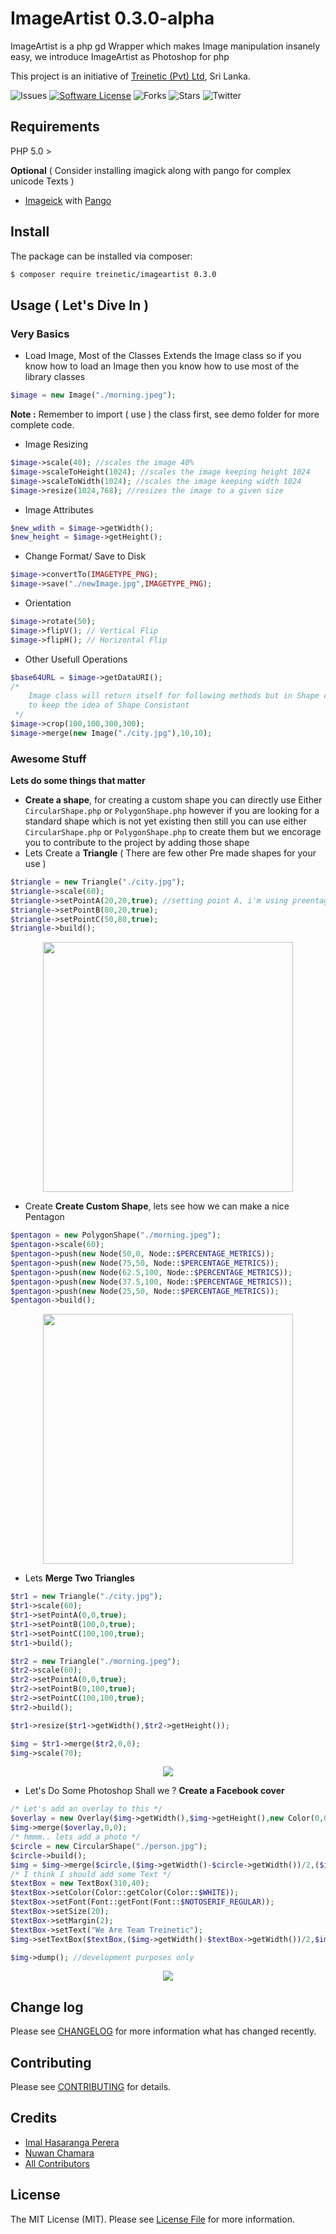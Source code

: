# ImageArtist 0.3.0-alpha
ImageArtist is a php gd Wrapper which makes Image manipulation insanely easy, we introduce ImageArtist as Photoshop for php 

This project is an initiative of [Treinetic (Pvt) Ltd](http://www.treinetic.com), Sri Lanka.


![Issues](https://img.shields.io/github/issues/Treinetic/ImageArtist.svg)
[![Software License](https://img.shields.io/badge/license-MIT-blue.svg)](LICENSE)
![Forks](https://img.shields.io/github/forks/Treinetic/ImageArtist.svg)
![Stars](https://img.shields.io/github/stars/Treinetic/ImageArtist.svg)
![Twitter](https://img.shields.io/twitter/url/https/github.com/Treinetic/ImageArtist.svg?style=social)


## Requirements

PHP 5.0 >

**Optional** ( Consider installing imagick along with pango for complex unicode Texts )
- [Imageick](http://php.net/manual/en/book.imagick.php) with [Pango](http://www.pango.org/)

## Install

The package can be installed via composer:
``` bash
$ composer require treinetic/imageartist 0.3.0
```

## Usage ( Let's Dive In )

### Very Basics

* Load Image, Most of the Classes Extends the Image class so if you know how to load an Image then you know how to use most of the library classes

```php
$image = new Image("./morning.jpeg");
```
**Note :** Remember to import ( use ) the class first, see demo folder for more complete code.

* Image Resizing

```php
$image->scale(40); //scales the image 40%
$image->scaleToHeight(1024); //scales the image keeping height 1024
$image->scaleToWidth(1024); //scales the image keeping width 1024
$image->resize(1024,768); //resizes the image to a given size 

```

* Image Attributes

```php
$new_wdith = $image->getWidth();
$new_height = $image->getHeight();
```

* Change Format/ Save to Disk
```php
$image->convertTo(IMAGETYPE_PNG);
$image->save("./newImage.jpg",IMAGETYPE_PNG);
```

* Orientation
```php
$image->rotate(50); 
$image->flipV(); // Vertical Flip
$image->flipH(); // Horizontal Flip
```


* Other Usefull Operations
```php
$base64URL = $image->getDataURI();
/* 
    Image class will return itself for following methods but in Shape classes it will be a new Image 
    to keep the idea of Shape Consistant
 */
$image->crop(100,100,300,300);
$image->merge(new Image("./city.jpg"),10,10);
```

### Awesome Stuff
**Lets do some things that matter**

* **Create a shape**, for creating a custom shape you can directly use Either `CircularShape.php` or `PolygonShape.php` however if you are looking for a standard shape which is not yet existing then still you can use either `CircularShape.php` or `PolygonShape.php` to create them but we encorage you to contribute to the project by adding those shape
* Lets Create a **Triangle** ( There are few other Pre made shapes for your use )

```php
$triangle = new Triangle("./city.jpg");
$triangle->scale(60);
$triangle->setPointA(20,20,true); //setting point A, i'm using preentages but you can use px as well
$triangle->setPointB(80,20,true);
$triangle->setPointC(50,80,true);
$triangle->build();
```

<p align="center">
  <img width="400" src="/../images/img/triangle.png"/>
</p>

* Create **Create Custom Shape**, lets see how we can make a nice Pentagon

```php
$pentagon = new PolygonShape("./morning.jpeg");
$pentagon->scale(60);
$pentagon->push(new Node(50,0, Node::$PERCENTAGE_METRICS));
$pentagon->push(new Node(75,50, Node::$PERCENTAGE_METRICS));
$pentagon->push(new Node(62.5,100, Node::$PERCENTAGE_METRICS));
$pentagon->push(new Node(37.5,100, Node::$PERCENTAGE_METRICS));
$pentagon->push(new Node(25,50, Node::$PERCENTAGE_METRICS));
$pentagon->build();
```
<p align="center">
<img width="400" src="/../images/img/polygon.png"/>
</p>

* Lets **Merge Two Triangles** 

```php
$tr1 = new Triangle("./city.jpg");
$tr1->scale(60);
$tr1->setPointA(0,0,true);
$tr1->setPointB(100,0,true);
$tr1->setPointC(100,100,true);
$tr1->build();

$tr2 = new Triangle("./morning.jpeg");
$tr2->scale(60);
$tr2->setPointA(0,0,true);
$tr2->setPointB(0,100,true);
$tr2->setPointC(100,100,true);
$tr2->build();

$tr1->resize($tr1->getWidth(),$tr2->getHeight());

$img = $tr1->merge($tr2,0,0);
$img->scale(70);
```

<p align="center">
<img src="/../images/img/merge.png"/>
</p>

* Let's Do Some Photoshop Shall we ? **Create a Facebook cover**
 
```php
/* Let's add an overlay to this */
$overlay = new Overlay($img->getWidth(),$img->getHeight(),new Color(0,0,0,80));
$img->merge($overlay,0,0);
/* hmmm.. lets add a photo */
$circle = new CircularShape("./person.jpg");
$circle->build();
$img = $img->merge($circle,($img->getWidth()-$circle->getWidth())/2,($img->getHeight() - $circle->getHeight())/2);
/* I think I should add some Text */
$textBox = new TextBox(310,40);
$textBox->setColor(Color::getColor(Color::$WHITE));
$textBox->setFont(Font::getFont(Font::$NOTOSERIF_REGULAR));
$textBox->setSize(20);
$textBox->setMargin(2);
$textBox->setText("We Are Team Treinetic");
$img->setTextBox($textBox,($img->getWidth()-$textBox->getWidth())/2,$img->getHeight()* (5/7));

$img->dump(); //development purposes only
```

<p align="center">
<img src="/../images/img/cover.png"/>
</p>


## Change log

Please see [CHANGELOG](CHANGELOG.md) for more information what has changed recently.

## Contributing

Please see [CONTRIBUTING](CONTRIBUTING.md) for details.

## Credits

- [Imal Hasaranga Perera](https://github.com/imalhasaranga)
- [Nuwan Chamara](https://github.com/nuwanchamara)
- [All Contributors](../../contributors)


## License

The MIT License (MIT). Please see [License File](LICENSE) for more information.